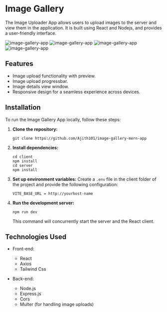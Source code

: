 # Image Gallery

The Image Uploader App allows users to upload images to the server and view them in the application. It is built using React and Nodejs, and provides a user-friendly interface.

![image-gallery-app](https://github.com/Ajith101/image-gallery-mern/assets/41799543/0f306f19-0b05-4bd0-851d-9155380f700c)
![image-gallery-app](https://github.com/Ajith101/image-gallery-mern/assets/41799543/4516caeb-e01b-4b1d-b163-ada784f5cc08)
![image-gallery-app](https://github.com/Ajith101/image-gallery-mern/assets/41799543/0d4e8b54-4518-4b87-877f-6c2cf0dab88e)
![image-gallery-app](https://github.com/Ajith101/image-gallery-mern/assets/41799543/13077bc6-64a6-4f08-8754-efd7253ee7da)

## Features

- Image upload functionality with preview.
- Image upload progressbar.
- Image details view window.
- Responsive design for a seamless experience across devices.

## Installation

To run the Image Gallery App locally, follow these steps:

1. **Clone the repository:**

   ```
   git clone https://github.com/Ajith101/image-gallery-mern-app
   ```

2. **Install dependencies:**

   ```
   cd client
   npm install
   cd server
   npm install
   ```

3. **Set up environment variables:**
   Create a `.env` file in the client folder of the project and provide the following configuration:

   ```
   VITE_BASE_URL = http://yourhost-name
   ```

4. **Run the development server:**

   ```
   npm run dev
   ```

   This command will concurrently start the server and the React client.

## Technologies Used

- Front-end:

  - React
  - Axios
  - Tailwind Css

- Back-end:
  - Node.js
  - Express.js
  - Cors
  - Multer (for handling image uploads)
